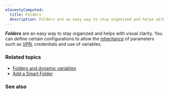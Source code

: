 ```yaml
---
eleventyComputed:
  title: Folders
  description: Folders are an easy way to stay organized and helps with visual clarity.
---
```

***Folders*** are an easy way to stay organized and helps with visual clarity. You can define certain configurations to allow the [inheritance](/kb/remote-desktop-manager/knowledge-base/inheritance/) of parameters such as [VPN](/rdm/windows/concepts/basic-concepts/vpn-tunnel-gateway-proxy/), credentials and use of variables.

### Related topics
* [Folders and dynamic variables](/kb/remote-desktop-manager/how-to-articles/multiple-types-connections/folders-dynamic-variables/)
* [Add a Smart Folder](/kb/remote-desktop-manager/how-to-articles/create-saved-searches-smart-folders/#add-a-smart-folder)

### See also
